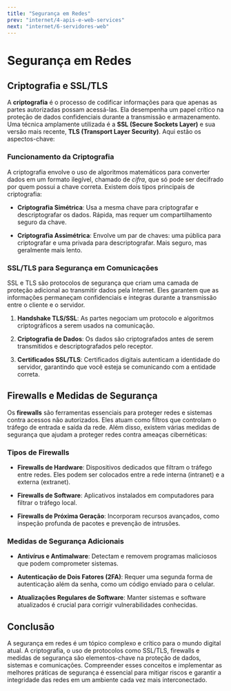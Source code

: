 ```yaml
---
title: "Segurança em Redes"
prev: "internet/4-apis-e-web-services"
next: "internet/6-servidores-web"
---
```

# Segurança em Redes

## Criptografia e SSL/TLS

A **criptografia** é o processo de codificar informações para que apenas as partes autorizadas possam acessá-las. Ela desempenha um papel crítico na proteção de dados confidenciais durante a transmissão e armazenamento. Uma técnica amplamente utilizada é a **SSL (Secure Sockets Layer)** e sua versão mais recente, **TLS (Transport Layer Security)**. Aqui estão os aspectos-chave:

### Funcionamento da Criptografia

A criptografia envolve o uso de algoritmos matemáticos para converter dados em um formato ilegível, chamado de _cifra_, que só pode ser decifrado por quem possui a chave correta. Existem dois tipos principais de criptografia:

- **Criptografia Simétrica**: Usa a mesma chave para criptografar e descriptografar os dados. Rápida, mas requer um compartilhamento seguro da chave.

- **Criptografia Assimétrica**: Envolve um par de chaves: uma pública para criptografar e uma privada para descriptografar. Mais seguro, mas geralmente mais lento.

### SSL/TLS para Segurança em Comunicações

SSL e TLS são protocolos de segurança que criam uma camada de proteção adicional ao transmitir dados pela Internet. Eles garantem que as informações permaneçam confidenciais e íntegras durante a transmissão entre o cliente e o servidor.

1. **Handshake TLS/SSL**: As partes negociam um protocolo e algoritmos criptográficos a serem usados na comunicação.

2. **Criptografia de Dados**: Os dados são criptografados antes de serem transmitidos e descriptografados pelo receptor.

3. **Certificados SSL/TLS**: Certificados digitais autenticam a identidade do servidor, garantindo que você esteja se comunicando com a entidade correta.

## Firewalls e Medidas de Segurança

Os **firewalls** são ferramentas essenciais para proteger redes e sistemas contra acessos não autorizados. Eles atuam como filtros que controlam o tráfego de entrada e saída da rede. Além disso, existem várias medidas de segurança que ajudam a proteger redes contra ameaças cibernéticas:

### Tipos de Firewalls

- **Firewalls de Hardware**: Dispositivos dedicados que filtram o tráfego entre redes. Eles podem ser colocados entre a rede interna (intranet) e a externa (extranet).

- **Firewalls de Software**: Aplicativos instalados em computadores para filtrar o tráfego local.

- **Firewalls de Próxima Geração**: Incorporam recursos avançados, como inspeção profunda de pacotes e prevenção de intrusões.

### Medidas de Segurança Adicionais

- **Antivírus e Antimalware**: Detectam e removem programas maliciosos que podem comprometer sistemas.

- **Autenticação de Dois Fatores (2FA)**: Requer uma segunda forma de autenticação além da senha, como um código enviado para o celular.

- **Atualizações Regulares de Software**: Manter sistemas e software atualizados é crucial para corrigir vulnerabilidades conhecidas.

## Conclusão

A segurança em redes é um tópico complexo e crítico para o mundo digital atual. A criptografia, o uso de protocolos como SSL/TLS, firewalls e medidas de segurança são elementos-chave na proteção de dados, sistemas e comunicações. Compreender esses conceitos e implementar as melhores práticas de segurança é essencial para mitigar riscos e garantir a integridade das redes em um ambiente cada vez mais interconectado.
